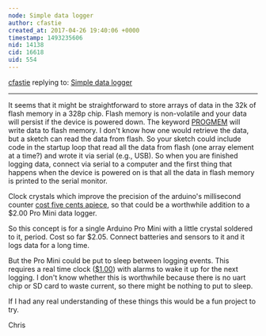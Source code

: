 ```yaml
---
node: Simple data logger
author: cfastie
created_at: 2017-04-26 19:40:06 +0000
timestamp: 1493235606
nid: 14138
cid: 16618
uid: 554
---
```




[cfastie](../profile/cfastie) replying to: [Simple data logger](../notes/david_uwi/04-25-2017/simple-data-logger)

----
It seems that it might be straightforward to store arrays of data in the 32k of flash memory in a 328p chip. Flash memory is non-volatile and your data will persist if the device is powered down. The keyword [PROGMEM](https://www.arduino.cc/en/Reference/PROGMEM) will write data to flash memory. I don't know how one would retrieve the data, but a sketch can read the data from flash. So  your sketch could include code in the startup loop that read all the data from flash (one array element at a time?) and wrote it via serial (e.g., USB). So when you are finished logging data, connect via serial to a computer and the first thing that happens when the device is powered on is that all the data in flash memory is printed to the serial monitor.

Clock crystals which improve the precision of the arduino's millisecond counter [cost five cents apiece](http://www.ebay.com/sch/i.html?_odkw=aduino+clock+crystal&_osacat=0&_from=R40&_trksid=p2045573.m570.l1313.TR0.TRC0.H0.Xarduino+crystal.TRS0&_nkw=arduino+crystal&_sacat=0), so that could be a worthwhile addition to a $2.00 Pro Mini data logger.

So this concept is for a single Arduino Pro Mini with a little crystal soldered to it, period. Cost so far $2.05. Connect batteries and sensors to it and it logs data for a long time.

But the Pro Mini could be put to sleep between logging events. This requires a real time clock ([$1.00](http://www.ebay.com/itm/DS3231-Precision-RTC-Module-Memory-Module-for-Arduino-Raspberry-Pi-DIY-D-/112049307161?hash=item1a16a8be19:g:PYkAAOSwYIxX436N)) with alarms to wake it up for the next logging. I don't know whether this is worthwhile because there is no uart chip or SD card to waste current, so there might be nothing to put to sleep. 

If I had any real understanding of these things this would be a fun project to try.

Chris

